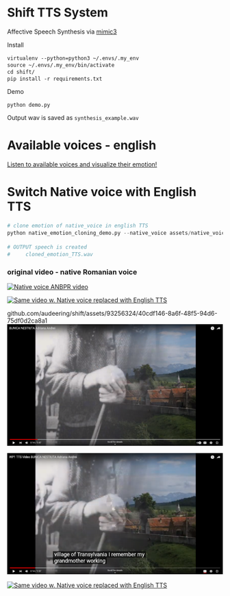 # Shift TTS System

Affective Speech Synthesis via [mimic3](https://pypi.org/project/mycroft-mimic3-tts/)

Install

```
virtualenv --python=python3 ~/.envs/.my_env
source ~/.envs/.my_env/bin/activate
cd shift/
pip install -r requirements.txt
```

Demo

```
python demo.py
```

Output wav is saved as `synthesis_example.wav`

##

# Available voices - english

<a href="https://audeering.github.io/shift/">Listen to available voices and visualize their emotion!</a>

# Switch Native voice with English TTS

```python
# clone emotion of native_voice in english TTS
python native_emotion_cloning_demo.py --native_voice assets/native_voice_FOR_EMOTION_CLONING.wav

# OUTPUT speech is created
#     cloned_emotion_TTS.wav
```

### original video - native Romanian voice

[![Native voice ANBPR video](https://github.com/audeering/shift/assets/93256324/1b5c01ce-622b-4ba7-bcdb-5551447ab6d0)](https://www.youtube.com/watch?v=tmo2UbKYAqc)

[![Same video w. Native voice replaced with English TTS](https://github.com/audeering/shift/assets/93256324/2bb3ccbf-d4d9-48e9-8979-ba31095da95c)](https://www.youtube.com/watch?v=geI1Vqn4QpY)

github.com/audeering/shift/assets/93256324/40cdf146-8a6f-48f5-94d6-75df0d2ca8a1
[![Native voice ANBPR video](assets/native_video_thumb.png)](https://www.youtube.com/watch?v=tmo2UbKYAqc)

[![Same video w. Native voice replaced with English TTS](assets/tts_video_thumb.png)](https://www.youtube.com/watch?v=geI1Vqn4QpY)

[![Same video w. Native voice replaced with English TTS](//github.com/audeering/shift/assets/93256324/40cdf146-8a6f-48f5-94d6-75df0d2ca8a1)](https://www.youtube.com/watch?v=geI1Vqn4QpY)
